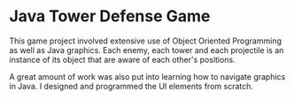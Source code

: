 # Java Tower Defense Game

This game project involved extensive use of Object Oriented Programming as well as Java graphics. Each enemy, each tower and each projectile is an instance of its object that are aware of each other's positions. 

​​A great amount of work was also put into learning how to navigate graphics in Java. I designed and programmed the UI elements from scratch. 
